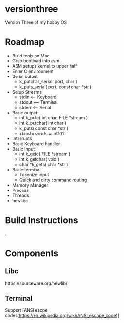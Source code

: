 # versionthree
Version Three of my hobby OS

Roadmap
=====

* Build tools on Mac
* Grub bootload into asm
* ASM setups kernel to upper half
* Enter C environment
* Serial output
  * k_putchar_serial( port, char )
  * k_puts_serial( port, const char *str )
* Setup Streams
  * stdin <-- Keyboard
  * stdout <-- Terminal
  * stderr <-- Serial
* Basic output:
  * int k_putc( int char, FILE *stream )
  * int k_putchar( int char )
  * k_puts( const char *str )
  * stand alone k_printf()?
* Interrupts
* Basic Keyboard handler
* Basic Input:
  * int k_getc( FILE *stream )
  * int k_getchar( void )
  * char *k_gets( char *str )
* Basic terminal
  * Tokenize input
  * Quick and dirty command routing
* Memory Manager
* Process
* Threads
* newlibc


Build Instructions
=====
.


Components
=====

Libc
-----
https://sourceware.org/newlib/

Terminal
-----
Support [ANSI escpe codes(https://en.wikipedia.org/wiki/ANSI_escape_code)]

